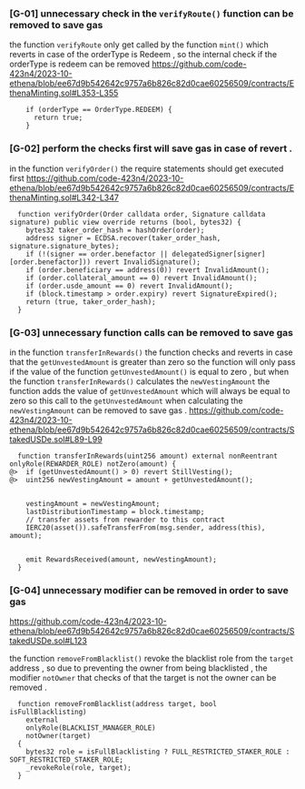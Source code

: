 ### [G-01] unnecessary check in the `verifyRoute()` function can be removed to save gas 
the function `verifyRoute` only get called by the function `mint()` which reverts in case of the orderType is Redeem , so the internal check if the orderType is redeem can be removed 
https://github.com/code-423n4/2023-10-ethena/blob/ee67d9b542642c9757a6b826c82d0cae60256509/contracts/EthenaMinting.sol#L353-L355
```solidity 
    if (orderType == OrderType.REDEEM) {
      return true;
    }
```
### [G-02] perform the checks first will save gas in case of revert . 
in the function `verifyOrder()` the require statements should get executed first 
https://github.com/code-423n4/2023-10-ethena/blob/ee67d9b542642c9757a6b826c82d0cae60256509/contracts/EthenaMinting.sol#L342-L347
```solidity 
  function verifyOrder(Order calldata order, Signature calldata signature) public view override returns (bool, bytes32) {
    bytes32 taker_order_hash = hashOrder(order);
    address signer = ECDSA.recover(taker_order_hash, signature.signature_bytes);
    if (!(signer == order.benefactor || delegatedSigner[signer][order.benefactor])) revert InvalidSignature();
    if (order.beneficiary == address(0)) revert InvalidAmount();
    if (order.collateral_amount == 0) revert InvalidAmount();
    if (order.usde_amount == 0) revert InvalidAmount();
    if (block.timestamp > order.expiry) revert SignatureExpired();
    return (true, taker_order_hash);
  }
```
### [G-03] unnecessary function calls can be removed to save gas 
in the function `transferInRewards()` the function checks and reverts in case that the `getUnvestedAmount` is greater than zero so the function will only pass if the value of the function `getUnvestedAmount()` is equal to zero , but when the function `transferInRewards()` calculates the `newVestingAmount` the function adds the value of `getUnvestedAmount` which will always be equal to zero 
so this call to the `getUnvestedAmount` when calculating the `newVestingAmount` can be removed to save gas . 
https://github.com/code-423n4/2023-10-ethena/blob/ee67d9b542642c9757a6b826c82d0cae60256509/contracts/StakedUSDe.sol#L89-L99
```solidity 
  function transferInRewards(uint256 amount) external nonReentrant onlyRole(REWARDER_ROLE) notZero(amount) {
@>  if (getUnvestedAmount() > 0) revert StillVesting();
@>  uint256 newVestingAmount = amount + getUnvestedAmount();


    vestingAmount = newVestingAmount;
    lastDistributionTimestamp = block.timestamp;
    // transfer assets from rewarder to this contract
    IERC20(asset()).safeTransferFrom(msg.sender, address(this), amount);


    emit RewardsReceived(amount, newVestingAmount);
  }
``` 
### [G-04] unnecessary modifier can be removed in order to save gas 
https://github.com/code-423n4/2023-10-ethena/blob/ee67d9b542642c9757a6b826c82d0cae60256509/contracts/StakedUSDe.sol#L123 

the function `removeFromBlacklist()` revoke the blacklist role from the `target` address , so due to preventing the owner from being blacklisted , the modifier `notOwner` that checks of that the target is not the owner can be removed . 
```solidity
  function removeFromBlacklist(address target, bool isFullBlacklisting)
    external
    onlyRole(BLACKLIST_MANAGER_ROLE)
    notOwner(target)
  {
    bytes32 role = isFullBlacklisting ? FULL_RESTRICTED_STAKER_ROLE : SOFT_RESTRICTED_STAKER_ROLE;
    _revokeRole(role, target);
  }
```

  